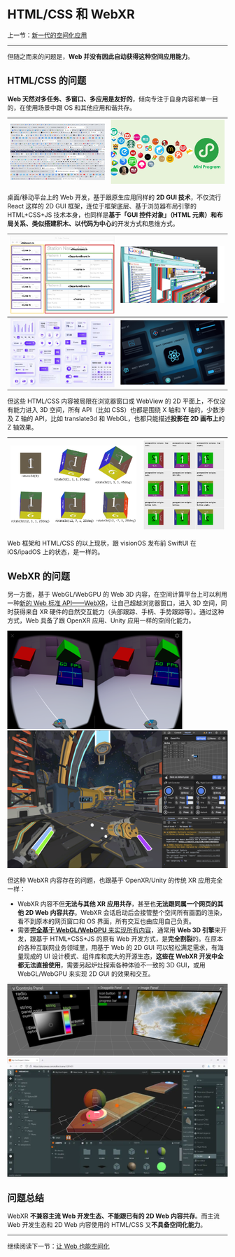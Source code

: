 # HTML/CSS 和 WebXR

上一节：[新一代的空间化应用](the-new-generation-of-spatial-apps.md)

---

但随之而来的问题是，**Web 并没有因此自动获得这种空间应用能力**。

## HTML/CSS 的问题

**Web 天然对多任务、多窗口、多应用是友好的**，倾向专注于自身内容和单一目的，在使用场景中跟 OS 和其他应用和谐共存。

| ![intro-3-1](../../assets/intro/intro-3-1.png) | ![intro-3-2](../../assets/intro/intro-3-2.png) |
|:---:|:---:|

桌面/移动平台上的 Web 开发，基于跟原生应用同样的 **2D GUI 技术**，不仅流行 React 这样的 2D GUI 框架，连位于框架底层、基于浏览器布局引擎的 HTML+CSS+JS 技术本身，也同样是**基于「GUI 控件对象」（HTML 元素）和布局关系、类似搭建积木、以代码为中心**的开发方式和思维方式。

| ![intro-3-3](../../assets/intro/intro-3-3.png) | ![intro-3-4](../../assets/intro/intro-3-4.png) |
|:---:|:---:|
| ![intro-3-5](../../assets/intro/intro-3-5.png) | ![intro-3-6](../../assets/intro/intro-3-6.png) |

但这些 HTML/CSS 内容被局限在浏览器窗口或 WebView 的 2D 平面上，不仅没有能力进入 3D 空间，所有 API（比如 CSS）也都是围绕 X 轴和 Y 轴的，少数涉及 Z 轴的 API，比如 translate3d 和 WebGL，也都只能描述**投影在 2D 画布上**的 Z 轴效果。

| ![intro-3-7](../../assets/intro/intro-3-7.png) | ![intro-3-8](../../assets/intro/intro-3-8.png) |
|:---:|:---:|

Web 框架和 HTML/CSS 的以上现状，跟 visionOS 发布前 SwiftUI 在 iOS/ipadOS 上的状态，是一样的。

## WebXR 的问题

另一方面，基于 WebGL/WebGPU 的 Web 3D 内容，在空间计算平台上可以利用一种[新的 Web 标准 API——WebXR]()，让自己超越浏览器窗口，进入 3D 空间，同时获得来自 XR 硬件的自然交互能力（头部跟踪、手柄、手势跟踪等）。通过这种方式，Web 具备了跟 OpenXR 应用、Unity 应用一样的空间化能力。

![intro-3-9](../../assets/intro/intro-3-9.png)
![intro-3-10](../../assets/intro/intro-3-10.png)

但这种 WebXR 内容存在的问题，也跟基于 OpenXR/Unity 的传统 XR 应用完全一样：

- WebXR 内容不但**无法与其他 XR 应用共存**，甚至也**无法跟同属一个网页的其他 2D Web 内容共存**。WebXR 会话启动后会接管整个空间所有画面的渲染，看不到原本的网页窗口和 OS 界面，所有交互也由应用自己负责。
- 需要[**完全基于 WebGL/WebGPU** 来实现所有内容]()，通常用 **Web 3D 引擎**来开发，跟基于 HTML+CSS+JS 的原有 Web 开发方式，是**完全割裂**的。在原本的各种互联网业务领域里，用基于 Web 的 2D GUI 可以轻松满足需求，有海量现成的 UI 设计模式、组件库和庞大的开源生态，**这些在 WebXR 开发中全都无法直接使用**，需要另起炉灶探索各种体验不一致的 3D GUI，或用 WebGL/WebGPU 来实现 2D GUI 的效果和交互。

![intro-3-11](../../assets/intro/intro-3-11.png)
![intro-3-12](../../assets/intro/intro-3-12.png)

## 问题总结

WebXR **不兼容主流 Web 开发生态、不能跟已有的 2D Web 内容共存**。而主流 Web 开发生态和 2D Web 内容使用的 HTML/CSS 又**不具备空间化能力**。


---
继续阅读下一节：[让 Web 也能空间化](make-the-web-spatial-too.md)
